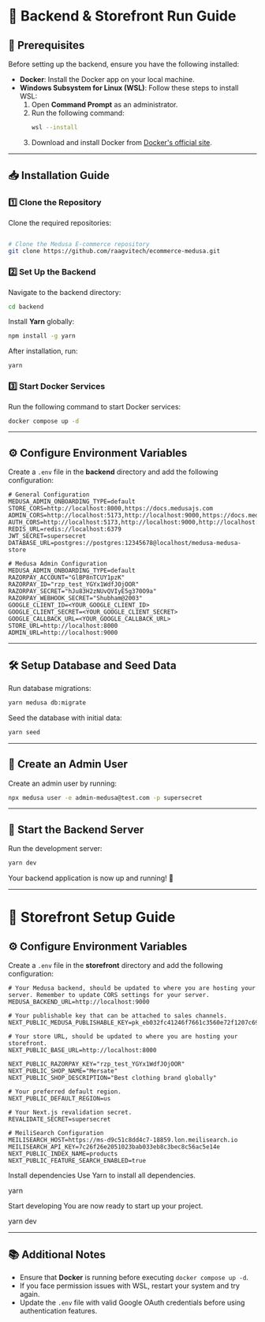 # 🚀 Backend & Storefront Run Guide

## 📌 Prerequisites

Before setting up the backend, ensure you have the following installed:

- **Docker**: Install the Docker app on your local machine.
- **Windows Subsystem for Linux (WSL)**: Follow these steps to install WSL:
  1. Open **Command Prompt** as an administrator.
  2. Run the following command:
     ```bash
     wsl --install
     ```
  3. Download and install Docker from [Docker's official site](https://www.docker.com/).

---

## 📥 Installation Guide

### 1️⃣ Clone the Repository

Clone the required repositories:

```bash

# Clone the Medusa E-commerce repository
git clone https://github.com/raagvitech/ecommerce-medusa.git
```

### 2️⃣ Set Up the Backend

Navigate to the backend directory:

```bash
cd backend
```

Install **Yarn** globally:

```bash
npm install -g yarn
```

After installation, run:

```bash
yarn
```

### 3️⃣ Start Docker Services

Run the following command to start Docker services:

```bash
docker compose up -d
```

---

## ⚙️ Configure Environment Variables

Create a `.env` file in the **backend** directory and add the following configuration:

```env
# General Configuration
MEDUSA_ADMIN_ONBOARDING_TYPE=default
STORE_CORS=http://localhost:8000,https://docs.medusajs.com
ADMIN_CORS=http://localhost:5173,http://localhost:9000,https://docs.medusajs.com
AUTH_CORS=http://localhost:5173,http://localhost:9000,http://localhost:8000,https://docs.medusajs.com
REDIS_URL=redis://localhost:6379
JWT_SECRET=supersecret
DATABASE_URL=postgres://postgres:12345678@localhost/medusa-medusa-store

# Medusa Admin Configuration
MEDUSA_ADMIN_ONBOARDING_TYPE=default
RAZORPAY_ACCOUNT="GlBP8nTCUY1pzK"
RAZORPAY_ID="rzp_test_YGYx1WdfJOjOOR"
RAZORPAY_SECRET="hJu83H2zNUvQVIyE5g370O9a"
RAZORPAY_WEBHOOK_SECRET="Shubham@2003"
GOOGLE_CLIENT_ID=<YOUR_GOOGLE_CLIENT_ID>
GOOGLE_CLIENT_SECRET=<YOUR_GOOGLE_CLIENT_SECRET>
GOOGLE_CALLBACK_URL=<YOUR_GOOGLE_CALLBACK_URL>
STORE_URL=http://localhost:8000
ADMIN_URL=http://localhost:9000
```

---

## 🛠️ Setup Database and Seed Data

Run database migrations:

```bash
yarn medusa db:migrate
```

Seed the database with initial data:

```bash
yarn seed
```

---

## 👤 Create an Admin User

Create an admin user by running:

```bash
npx medusa user -e admin-medusa@test.com -p supersecret
```

---

## 🚀 Start the Backend Server

Run the development server:

```bash
yarn dev
```

Your backend application is now up and running! 🎉

---

# 🛒 Storefront Setup Guide

## ⚙️ Configure Environment Variables

Create a `.env` file in the **storefront** directory and add the following configuration:

```env
# Your Medusa backend, should be updated to where you are hosting your server. Remember to update CORS settings for your server.
MEDUSA_BACKEND_URL=http://localhost:9000

# Your publishable key that can be attached to sales channels.
NEXT_PUBLIC_MEDUSA_PUBLISHABLE_KEY=pk_eb032fc41246f7661c3560e72f1207c69f6a4fddb49554c4d1aa80f756d15baf

# Your store URL, should be updated to where you are hosting your storefront.
NEXT_PUBLIC_BASE_URL=http://localhost:8000

NEXT_PUBLIC_RAZORPAY_KEY="rzp_test_YGYx1WdfJOjOOR"
NEXT_PUBLIC_SHOP_NAME="Mersate"
NEXT_PUBLIC_SHOP_DESCRIPTION="Best clothing brand globally"

# Your preferred default region.
NEXT_PUBLIC_DEFAULT_REGION=us

# Your Next.js revalidation secret.
REVALIDATE_SECRET=supersecret

# MeiliSearch Configuration
MEILISEARCH_HOST=https://ms-d9c51c8dd4c7-18859.lon.meilisearch.io
MEILISEARCH_API_KEY=7c26f26e2051023bab033eb8c3bec8c56ac5e14e
NEXT_PUBLIC_INDEX_NAME=products
NEXT_PUBLIC_FEATURE_SEARCH_ENABLED=true
```
Install dependencies
Use Yarn to install all dependencies.

yarn

Start developing
You are now ready to start up your project.

yarn dev


---



## 📚 Additional Notes
- Ensure that **Docker** is running before executing `docker compose up -d`.
- If you face permission issues with WSL, restart your system and try again.
- Update the `.env` file with valid Google OAuth credentials before using authentication features.



